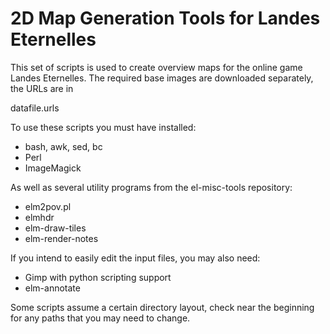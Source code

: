2D Map Generation Tools for Landes Eternelles
=============================================

This set of scripts is used to create overview maps for
the online game Landes Eternelles. The required base
images are downloaded separately, the URLs are in

  datafile.urls

To use these scripts you must have installed:

* bash, awk, sed, bc
* Perl
* ImageMagick

As well as several utility programs from the el-misc-tools
repository:

* elm2pov.pl
* elmhdr
* elm-draw-tiles
* elm-render-notes

If you intend to easily edit the input files, you may also
need:

* Gimp with python scripting support
* elm-annotate

Some scripts assume a certain directory layout, check
near the beginning for any paths that you may need to
change.
